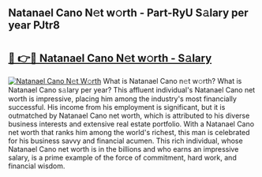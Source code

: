 ## Natanael Cano N𝚎t w𝚘rth - Part-RyU S𝚊lary per year PJtr8

# <h2><a href="http://gc1v7h.nevu.top/?p=Natanael+Cano">🔗 👉🔴 Natanael Cano N𝚎t w𝚘rth - S𝚊lary</a></h2>

[![Natanael Cano N𝚎t W𝚘rth](https://i.imgur.com/Oavwk0R.jpeg)](http://gc1v7h.nevu.top/?p=Natanael+Cano)
What is Natanael Cano n𝚎t w𝚘rth? What is Natanael Cano s𝚊lary per year?
This affluent individual's Natanael Cano net worth is impressive, placing him among the industry's most financially successful. His income from his employment is significant, but it is outmatched by Natanael Cano net worth, which is attributed to his diverse business interests and extensive real estate portfolio. With a Natanael Cano net worth that ranks him among the world's richest, this man is celebrated for his business savvy and financial acumen. This rich individual, whose Natanael Cano net worth is in the billions and who earns an impressive salary, is a prime example of the force of commitment, hard work, and financial wisdom.

